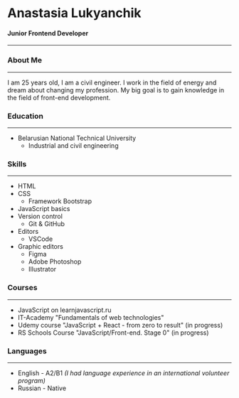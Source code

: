# Anastasia Lukyanchik
#### Junior Frontend Developer
---




### About Me
---
 I am 25 years old, I am a civil engineer. I work in the field of energy and dream about changing my profession. My big goal is to gain knowledge in the field of front-end development.


### Education
---
* Belarusian National Technical University
    * Industrial and civil engineering


### Skills 
---
* HTML
* CSS 
    * Framework Bootstrap
* JavaScript basics
* Version control
    * Git & GitHub
* Editors
    * VSCode
* Graphic editors
    * Figma
    * Adobe Photoshop
    *  Illustrator


### Courses
---
* JavaScript on learnjavascript.ru
* IT-Academy "Fundamentals of web technologies"
* Udemy course "JavaScript + React - from zero to result" (in progress)
* RS Schools Course "JavaScript/Front-end. Stage 0" (in progress)


### Languages
---
* English - A2/B1 *(I had language experience in an international volunteer program)*
* Russian - Native


